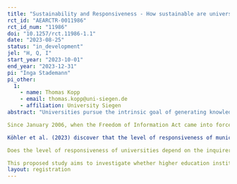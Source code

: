 ```yaml
---
title: "Sustainability and Responsiveness - How sustainable are universities and to what extent are they willing to disclose information to the public?"
rct_id: "AEARCTR-0011986"
rct_id_num: "11986"
doi: "10.1257/rct.11986-1.1"
date: "2023-08-25"
status: "in_development"
jel: "H, Q, I"
start_year: "2023-10-01"
end_year: "2023-12-31"
pi: "Inga Stademann"
pi_other:
  1:
    - name: Thomas Kopp
    - email: thomas.kopp@uni-siegen.de
    - affiliation: University Siegen
abstract: "Universities pursue the intrinsic goal of generating knowledge. As such, they have a significant responsibility for progress and are committed to a scientific approach. As major institutions of public administration, they also play a crucial role in the sustainable transformation of the society. Not only the areas of research and teaching are relevant, but also other levels of impact such as transfer, operations and governance. Because of its multiple levels of impact, a university has great influence. This includes impact on its home region as an employer and cooperation partner, on its student body as a teacher, or in the "scientific community" as a researcher. But are universities using their potential and driving the development of a sustainable future? How sustainable are Germany's universities? And do they provide information about their efforts in this regard?
Since January 2006, when the Freedom of Information Act came into force, all public institutions, including universities, have been legally required to disclose information about their operations to the public. Although universities are legally bound to respond to information requests and are expected to participate in the knowledge-generation process, a preliminary survey has revealed that many universities fail to fulfill this duty and ignore demands for disclosing information. Specifically, inquiries relating to crucial matters like sustainable initiatives and gender parity remained unanswered. However, do these indicative observations represent the broader reality?
Köhler et al. (2023) discover that the level of responsiveness of municipalities towards citizens' inquiries is low, and that the response depends on the characteristics of the inquirer. Another variation is observed both before and after the election periods: Municipalities are more responsive before the election period than they are after. According to Köhler et al. (2023), responsiveness relies on a political motivation. Öhberg and Naurin (2016) and Butler and Broockman (2011) present similar results. The responsiveness of U.S. local politicians is   tested and it is found out that it depends on the name of the inquirer (race) and the nature/motives of their writing.
Does the level of responsiveness of universities depend on the inquirer? This research study attempts to answer the question. Considering the findings of Köhler et al. (2023), universities may also follow political motivations. The primary objective of a university is to produce graduates. Do universities prioritize answering inquiries from interested applicants over scientists? To be more specific, are inquiries from scientists consistently ignored? Is it possible to conclude that scientific inquiries receive a different level of responsiveness as compared to inquiries made by prospective students? Is it justifiable to attribute the low responsiveness observed in the pre-survey to the essential matters related to sustainability efforts and gender equity in higher education?
This proposed study aims to investigate whether higher education institutions are less responsive to academic inquiries than to inquiries from interested students. Additionally, the study aims to explore whether the responsiveness of colleges correlates with their existing sustainability efforts. Do higher education institutions exhibit less likelihood of responding to scientific inquiries when they have implemented few sustainability projects up to now? Do they tend to be more reactive to inquiries from prospective students when the two inquiries are indistinguishable except for the sender?"
layout: registration
---
```


